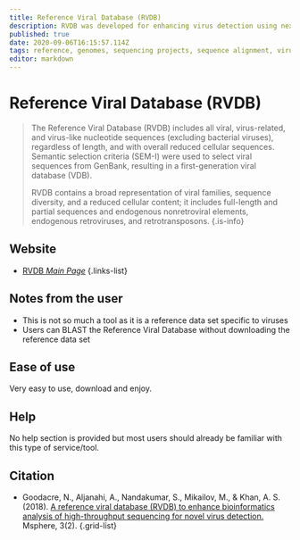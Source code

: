 ```yaml
---
title: Reference Viral Database (RVDB)
description: RVDB was developed for enhancing virus detection using next-generation sequencing (NGS) technologies.
published: true
date: 2020-09-06T16:15:57.114Z
tags: reference, genomes, sequencing projects, sequence alignment, virus
editor: markdown
---
```


# Reference Viral Database (RVDB)

> The Reference Viral Database (RVDB) includes all viral, virus-related, and virus-like nucleotide sequences (excluding bacterial viruses), regardless of length, and with overall reduced cellular sequences. Semantic selection criteria (SEM-I) were used to select viral sequences from GenBank, resulting in a first-generation viral database (VDB).
>
> RVDB contains a broad representation of viral families, sequence diversity, and a reduced cellular content; it includes full-length and partial sequences and endogenous nonretroviral elements, endogenous retroviruses, and retrotransposons.
{.is-info}

 

## Website 

- [RVDB *Main Page*](https://rvdb.dbi.udel.edu/)
 {.links-list}


## Notes from the user
 - This is not so much a tool as it is a reference data set specific to viruses
 - Users can BLAST the Reference Viral Database without downloading the reference data set
 
## Ease of use

Very easy to use, download and enjoy.


## Help

No help section is provided but most users should already be familiar with this type of service/tool.

## Citation 

- Goodacre, N., Aljanahi, A., Nandakumar, S., Mikailov, M., & Khan, A. S. (2018). [A reference viral database (RVDB) to enhance bioinformatics analysis of high-throughput sequencing for novel virus detection.](https://msphere.asm.org/content/3/2/e00069-18.short#sec-2) Msphere, 3(2).
{.grid-list}
